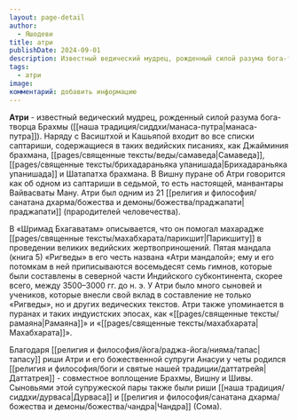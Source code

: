```yaml
---
layout: page-detail
author:
  - Яшодеви
title: атри
publishDate: 2024-09-01
description: Известный ведический мудрец, рожденный силой разума бога-творца Брахмы (манаса-путра). Наряду с Васиштхой и Кашьяпой входит во все списки саптариши, содержащиеся в таких ведийских писаниях, как Джайминия брахмана, Самаведа, Брихадараньяка упанишада и Шатапатха брахмана. В Вишну пуране об Атри говорится как об одном из саптариши в седьмой, то есть настоящей, манвантары Вайвасваты Ману. Атри был одним из 21 праджапати (прародителей человечества).
tags:
  - атри
image: 
комментарий: добавить информацию
---
```

**Атри** - известный ведический мудрец, рожденный силой разума бога-творца Брахмы ([[наша традиция/сиддхи/манаса-путра|манаса-путра]]). Наряду с Васиштхой и Кашьяпой входит во все списки саптариши, содержащиеся в таких ведийских писаниях, как Джайминия брахмана, [[pages/священные тексты/веды/самаведа|Самаведа]], [[pages/священные тексты/брихадараньяка упанишада|Брихадараньяка упанишада]] и Шатапатха брахмана. В Вишну пуране об Атри говорится как об одном из саптариши в седьмой, то есть настоящей, манвантары Вайвасваты Ману. Атри был одним из 21 [[религия и философия/санатана дхарма/божества и демоны/божества/праджапати|праджапати]] (прародителей человечества).

В «Шримад Бхагаватам» описывается, что он помогал махарадже [[pages/священные тексты/махабхарата/парикшит|Парикшиту]] в проведении великих ведийских жертвоприношений. Пятая мандала (книга 5) «Ригведы» в его честь названа «Атри мандалой»; ему и его потомкам в ней приписываются восемьдесят семь гимнов, которые были составлены в северной части Индийского субконтинента, скорее всего, между 3500–3000 гг. до н. э. У Атри было много сыновей и учеников, которые внесли свой вклад в составление не только «Ригведы», но и других ведических текстов. Атри также упоминается в пуранах и таких индуистских эпосах, как «[[pages/священные тексты/рамаяна|Рамаяна]]» и «[[pages/священные тексты/махабхарата|Махабхарата]]».

Благодаря [[религия и философия/йога/раджа-йога/нияма/тапас|тапасу]] риши Атри и его божественной супруги Анасуи у четы родился [[религия и философия/боги и святые нашей традиции/даттатрейя|Даттатрея]] - совместное воплощение Брахмы, Вишну и Шивы. Сыновьями этой супружеской пары также были риши [[наша традиция/сиддхи/дурваса|Дурваса]] и [[религия и философия/санатана дхарма/божества и демоны/божества/чандра|Чандра]] (Сома).


